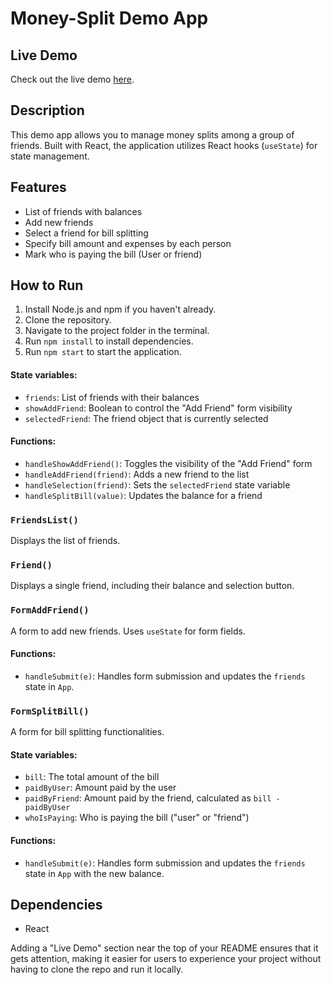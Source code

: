 # Money-Split Demo App

## Live Demo

Check out the live demo [here](https://iamrishavj.github.io/Money-Split-demo-app/).

## Description

This demo app allows you to manage money splits among a group of friends. Built with React, the application utilizes React hooks (`useState`) for state management.

## Features

- List of friends with balances
- Add new friends
- Select a friend for bill splitting
- Specify bill amount and expenses by each person
- Mark who is paying the bill (User or friend)

## How to Run

1. Install Node.js and npm if you haven't already.
2. Clone the repository.
3. Navigate to the project folder in the terminal.
4. Run `npm install` to install dependencies.
5. Run `npm start` to start the application.

#### State variables:

- `friends`: List of friends with their balances
- `showAddFriend`: Boolean to control the "Add Friend" form visibility
- `selectedFriend`: The friend object that is currently selected

#### Functions:

- `handleShowAddFriend()`: Toggles the visibility of the "Add Friend" form
- `handleAddFriend(friend)`: Adds a new friend to the list
- `handleSelection(friend)`: Sets the `selectedFriend` state variable
- `handleSplitBill(value)`: Updates the balance for a friend

### `FriendsList()`

Displays the list of friends.

### `Friend()`

Displays a single friend, including their balance and selection button.

### `FormAddFriend()`

A form to add new friends. Uses `useState` for form fields.

#### Functions:

- `handleSubmit(e)`: Handles form submission and updates the `friends` state in `App`.

### `FormSplitBill()`

A form for bill splitting functionalities.

#### State variables:

- `bill`: The total amount of the bill
- `paidByUser`: Amount paid by the user
- `paidByFriend`: Amount paid by the friend, calculated as `bill - paidByUser`
- `whoIsPaying`: Who is paying the bill ("user" or "friend")

#### Functions:

- `handleSubmit(e)`: Handles form submission and updates the `friends` state in `App` with the new balance.

## Dependencies

- React

Adding a "Live Demo" section near the top of your README ensures that it gets attention, making it easier for users to experience your project without having to clone the repo and run it locally.
